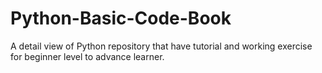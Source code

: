 # Python-Basic-Code-Book
A detail view of Python repository that have tutorial and working exercise for beginner level to advance learner.
